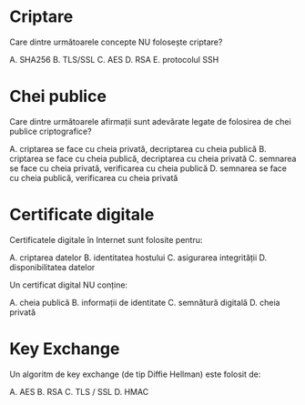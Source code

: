 # Criptare

Care dintre următoarele concepte NU folosește criptare?

A. SHA256
B. TLS/SSL
C. AES
D. RSA
E. protocolul SSH

# Chei publice

Care dintre următoarele afirmații sunt adevărate legate de folosirea de chei publice criptografice?

A. criptarea se face cu cheia privată, decriptarea cu cheia publică
B. criptarea se face cu cheia publică, decriptarea cu cheia privată
C. semnarea se face cu cheia privată, verificarea cu cheia publică
D. semnarea se face cu cheia publică, verificarea cu cheia privată

# Certificate digitale

Certificatele digitale în Internet sunt folosite pentru:

A. criptarea datelor
B. identitatea hostului
C. asigurarea integrității
D. disponibilitatea datelor

Un certificat digital NU conține:

A. cheia publică
B. informații de identitate
C. semnătură digitală
D. cheia privată

# Key Exchange

Un algoritm de key exchange (de tip Diffie Hellman) este folosit de:

A. AES
B. RSA
C. TLS / SSL
D. HMAC
